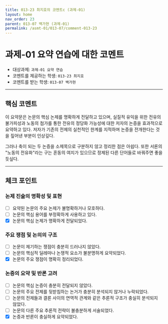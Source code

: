 ```yaml
---
title: 013-23 최지호의 코멘트c (과제-01) 
layout: home
nav_order: 23
parent: 013-07 백가현 (과제-01)
permalink: /asmt-01/013-07/comment-013-23
---
```


# 과제-01 요약 연습에 대한 코멘트

- 대상과제: `과제-01 요약 연습`
- 코멘트를 제공하는 학생: `013-23 최지호` 
- 코멘트를 받는 학생: `013-07 백가현` 

---

## 핵심 코멘트

이 요약문은 논문의 핵심 논제를 명확하게 전달하고 있으며, 실질적 유익을 위한 전유의 불가피성과 노동의 첨가를 통한 전유의 정당화 가능성에 대한 저자의 논증을 효과적으로 요약하고 있다. 저자가 기존의 전제의 실천적인 한계를 지적하며 논증을 전개한다는 것을 짚어낸 부분이 인상깊다.  

그러나 축이 되는 두 논증을 소제목으로 구분하지 않고 정리한 점은 아쉽다. 또한 서론의 "노동의 전유화"라는 구는 혼동의 여지가 있으므로 정제된 다른 단어들로 바꿔주면 좋을 듯싶다. 

---

## 체크 포인트

### 논제 진술의 명확성 및 표현  
- [ ] 요약된 논문의 주요 논제가 불명확하거나 모호하다.  
- [ ] 논문의 핵심 용어를 부정확하게 사용하고 있다.  
- [x] 논문의 핵심 논제가 명확하게 전달되었다.  

### 주요 쟁점 및 논의의 구조  
- [ ] 논문이 제기하는 쟁점이 충분히 드러나지 않았다.  
- [ ] 논문의 핵심적 딜레마나 논쟁적 요소가 불분명하게 요약되었다.  
- [x] 논문의 주요 쟁점이 명확히 정리되었다.  

### 논증의 요약 및 반론 고려  
- [ ] 논문의 핵심 논증이 충분히 전달되지 않았다.  
- [ ] 논문의 주요 전제를 뒷받침하는 논거가 충분히 분석되지 않거나 누락되었다.  
- [ ] 논문의 전제들과 결론 사이의 연역적 관계와 같은 추론적 구조가 충실히 분석되지 않았다.  
- [ ] 논문의 다른 주요 추론적 전략이 불충분하게 서술되었다.
- [x] 논증과 반론이 충실하게 요약되었다. 